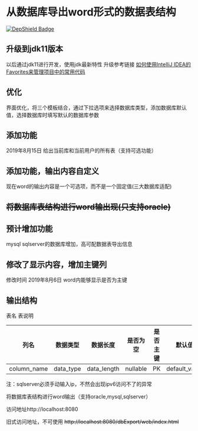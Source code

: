 # 从数据库导出word形式的数据表结构

[![DepShield Badge](https://depshield.sonatype.org/badges/yunkuangao/db_export_word/depshield.svg)](https://depshield.github.io)

## 升级到jdk11版本
以后通过jdk11进行开发，使用jdk最新特性
升级参考链接 [如何使用IntelliJ IDEA的Favorites来管理项目中的常用代码](https://www.cnblogs.com/deng-cc/p/6530279.html)

## 优化
界面优化，将三个模板结合，通过下拉选项来选择数据库类型，添加数据库默认值，选择数据库时填写默认的数据库参数

## 添加功能
2019年8月15日
给出当前库和当前用户的所有表（支持可选功能）

## 添加功能，输出内容自定义
 现在word的输出内容是一个可选项，而不是一个固定值(三大数据库适配)

## ~~将数据库表结构进行word输出现(只支持oracle)~~

## 预计增加功能
 mysql sqlserver的数据库增加，高可配数据表导出信息

## 修改了显示内容，增加主键列
修改时间 2019年8月6日
word内能够显示是否为主键

## 输出结构
表名 表说明 

| 列名 | 数据类型 | 数据长度 | 是否为空 | 是否主键 | 默认值 | 备注 |
|----|----|----|----|----|----|----|
|column_name|data_type|data_length|nullable|PK|default_value|conment|


 注：sqlserver必须手动输入ip，不然会出现ipv6访问不了的异常

 将数据库表结构进行word输出（支持oracle,mysql,sqlserver）

 访问地址http://localhost:8080

旧式访问地址，不可使用 ~~http://localhost:8080/dbExport/web/index.html~~ 
